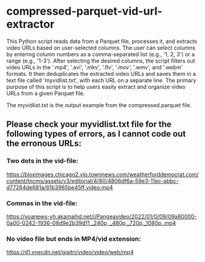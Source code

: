# compressed-parquet-vid-url-extractor

This Python script reads data from a Parquet file, processes it, and extracts video URLs based on user-selected columns. The user can select columns by entering column numbers as a comma-separated list (e.g., '1, 2, 3') or a range (e.g., '1-3'). After selecting the desired columns, the script filters out video URLs in the '.mp4', '.avi', '.mkv', '.flv', '.mov', '.wmv', and '.webm' formats. It then deduplicates the extracted video URLs and saves them in a text file called 'myvidlist.txt', with each URL on a separate line. The primary purpose of this script is to help users easily extract and organize video URLs from a given Parquet file.

The myvidlist.txt is the output example from the compressed.parquet file.

## Please check your myvidlist.txt file for the following types of errors, as I cannot code out the erronous URLs:

### Two dots in the vid-file:
https://bloximages.chicago2.vip.townnews.com/weatherforddemocrat.com/content/tncms/assets/v3/editorial/4/80/4806df6a-59e3-11ec-abbc-d77264de681a/61b3965be45ff.video.mp4

### Commas in the vid-file:
https://voanews-vh.akamaihd.net/i/Pangeavideo/2022/01/0/09/09a80000-0a00-0242-1936-08d9e2b39d11,_240p,,_480p,_720p,_1080p,.mp4

### No video file but ends in MP4/vid extension:
https://d1.vnecdn.net/giaitri/video/video/web/mp4

